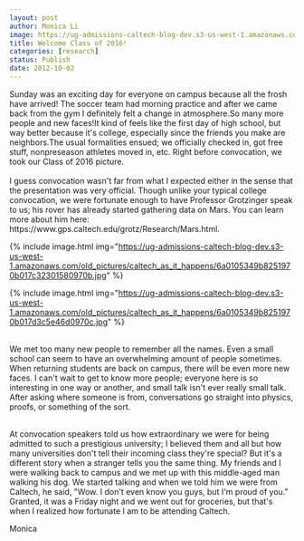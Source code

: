 ```yaml
---
layout: post
author: Monica Li
image: https://ug-admissions-caltech-blog-dev.s3-us-west-1.amazonaws.com/old_pictures/caltech_as_it_happens/6a0105349b8251970b017d3c5e467b970c.jpg
title: Welcome Class of 2016!
categories: [research]
status: Publish
date: 2012-10-02
---
```



<div id="yiv1930345576yui_3_2_0_15_134842522955842">Sunday was an exciting day for everyone on campus because all the frosh have arrived! The soccer team had morning practice and after we came back from the gym I definitely felt a change in atmosphere.So many more people and new faces!It kind of feels like the first day of high school, but way better because it's college, especially since the friends you make are neighbors.The usual formalities ensued; we officially checked in, got free stuff, nonpreseason athletes moved in, etc. Right before convocation, we took our Class of 2016 picture.

<div id="yiv1930345576yui_3_2_0_15_134842522955842"><br id="yui_3_2_0_19_1348803093154118" />
<div id="yiv1930345576yui_3_2_0_15_134842522955842">I guess convocation wasn't far from what I expected either in the sense that the presentation was very official. Though unlike your typical college convocation, we were fortunate enough to have Professor Grotzinger speak to us; his rover has already started gathering data on Mars. You can learn more about him here: https://www.gps.caltech.edu/grotz/Research/Mars.html.


{% include image.html img="https://ug-admissions-caltech-blog-dev.s3-us-west-1.amazonaws.com/old_pictures/caltech_as_it_happens/6a0105349b8251970b017c32301580970b.jpg" %}


{% include image.html img="https://ug-admissions-caltech-blog-dev.s3-us-west-1.amazonaws.com/old_pictures/caltech_as_it_happens/6a0105349b8251970b017d3c5e46d0970c.jpg" %}<div id="yiv1930345576yui_3_2_0_15_134842522955842"><br id="yui_3_2_0_19_1348803093154182" />
We met too many new people to remember all the names. Even a small school can seem to have an overwhelming amount of people sometimes. When returning students are back on campus, there will be even more new faces. I can't wait to get to know more people; everyone here is so interesting in one way or another, and small talk isn't ever really small talk. After asking where someone is from, conversations go straight into physics, proofs, or something of the sort.

<div id="yiv1930345576yui_3_2_0_15_134842522955842"><br id="yui_3_2_0_19_1348803093154192" />
<div id="yiv1930345576yui_3_2_0_15_134842522955842">At convocation speakers told us how extraordinary we were for being admitted to such a prestigious university; I believed them and all but how many universities don't tell their incoming class they're special? But it's a different story when a stranger tells you the same thing. My friends and I were walking back to campus and we met up with this middle-aged man walking his dog. We started talking and when we told him we were from Caltech, he said, "Wow. I don't even know you guys, but I'm proud of you." Granted, it was a Friday night and we went out for groceries, but that's when I realized how fortunate I am to be attending Caltech.

Monica
